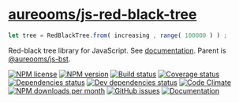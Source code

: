 [aureooms/js-red-black-tree](https://aureooms.github.io/js-red-black-tree)
==

```js
let tree = RedBlackTree.from( increasing , range( 100000 ) ) ;
```

Red-black tree library for JavaScript. See [documentation](https://aureooms.github.io/js-red-black-tree/index.html).
Parent is [@aureooms/js-bst](https://github.com/aureooms/js-bst).

[![NPM license](http://img.shields.io/npm/l/aureooms-js-red-black-tree.svg?style=flat)](https://raw.githubusercontent.com/aureooms/js-red-black-tree/master/LICENSE)
[![NPM version](http://img.shields.io/npm/v/aureooms-js-red-black-tree.svg?style=flat)](https://www.npmjs.org/package/aureooms-js-red-black-tree)
[![Build status](http://img.shields.io/travis/aureooms/js-red-black-tree.svg?style=flat)](https://travis-ci.org/aureooms/js-red-black-tree)
[![Coverage status](http://img.shields.io/coveralls/aureooms/js-red-black-tree.svg?style=flat)](https://coveralls.io/r/aureooms/js-red-black-tree)
[![Dependencies status](http://img.shields.io/david/aureooms/js-red-black-tree.svg?style=flat)](https://david-dm.org/aureooms/js-red-black-tree#info=dependencies)
[![Dev dependencies status](http://img.shields.io/david/dev/aureooms/js-red-black-tree.svg?style=flat)](https://david-dm.org/aureooms/js-red-black-tree#info=devDependencies)
[![Code Climate](http://img.shields.io/codeclimate/github/aureooms/js-red-black-tree.svg?style=flat)](https://codeclimate.com/github/aureooms/js-red-black-tree)
[![NPM downloads per month](http://img.shields.io/npm/dm/aureooms-js-red-black-tree.svg?style=flat)](https://www.npmjs.org/package/aureooms-js-red-black-tree)
[![GitHub issues](http://img.shields.io/github/issues/aureooms/js-red-black-tree.svg?style=flat)](https://github.com/aureooms/js-red-black-tree/issues)
[![Documentation](https://aureooms.github.io/js-red-black-tree/badge.svg)](https://aureooms.github.io/js-red-black-tree/source.html)
